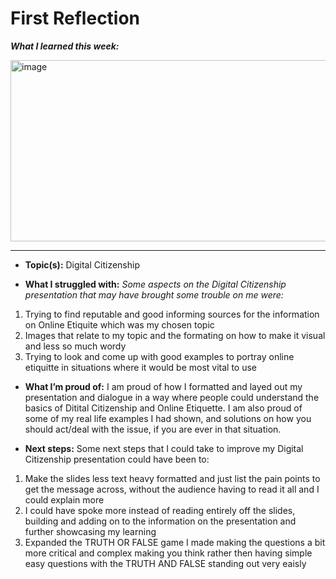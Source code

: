 # First Reflection

***What I learned this week:***

<img width="521" height="290" alt="image" src="https://github.com/user-attachments/assets/29366b43-4147-4263-a638-5ca34d588ae2" />

---
- **Topic(s):** Digital Citizenship
  
- **What I struggled with:** *Some aspects on the Digital Citizenship presentation that may have brought some trouble on me were:*
1. Trying to find reputable and good informing sources for the information on Online Etiquite which was my chosen topic
2. Images that relate to my topic and the formating on how to make it visual and less so much wordy
3. Trying to look and come up with good examples to portray online etiquitte in situations where it would be most vital to use
   
- **What I’m proud of:** I am proud of how I formatted and layed out my presentation and dialogue in a way where  people could understand the basics of Ditital Citizenship and Online Etiquette. I am also proud of some of my real life examples I had shown, and solutions on how you should act/deal with the issue, if you are ever in that situation.
  
- **Next steps:** Some next steps that I could take to improve my Digital Citizenship presentation could have been to:
1. Make the slides less text heavy formatted and just list the pain points to get the message across, without the audience having to read it all and I could explain more
2. I could have spoke more instead of reading entirely off the slides, building and adding on to the information on the presentation and further showcasing my learning
3. Expanded the TRUTH OR FALSE game I made making the questions a bit more critical and complex making you think rather then having simple easy questions with the TRUTH AND FALSE standing out very eaisly
